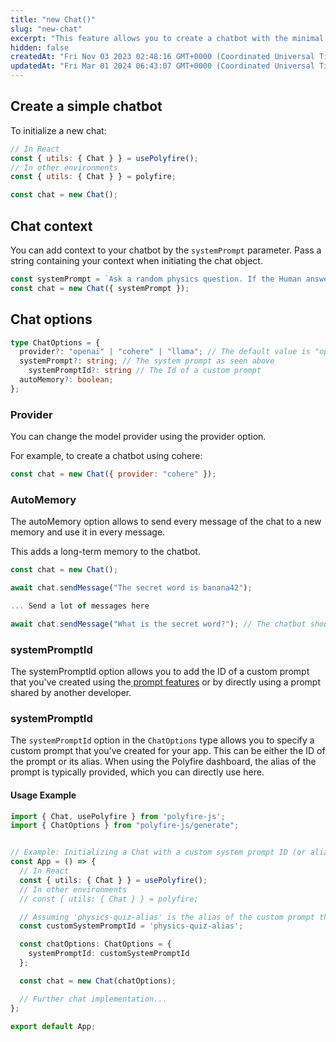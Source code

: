 ```yaml
---
title: "new Chat()"
slug: "new-chat"
excerpt: "This feature allows you to create a chatbot with the minimal amount of code"
hidden: false
createdAt: "Fri Nov 03 2023 02:48:16 GMT+0000 (Coordinated Universal Time)"
updatedAt: "Fri Mar 01 2024 06:43:07 GMT+0000 (Coordinated Universal Time)"
---
```

## Create a simple chatbot

To initialize a new chat:

```js javascript
// In React
const { utils: { Chat } } = usePolyfire();
// In other environments
const { utils: { Chat } } = polyfire;

const chat = new Chat();
```

## Chat context

You can add context to your chatbot by the `systemPrompt` parameter. Pass a string containing your context when initiating the chat object.

```js javascript
const systemPrompt = `Ask a random physics question. If the Human answers correctly, ask another question...`;
const chat = new Chat({ systemPrompt });
```

## Chat options

```ts typescript
type ChatOptions = {
  provider?: "openai" | "cohere" | "llama"; // The default value is "openai"
  systemPrompt?: string; // The system prompt as seen above
	systemPromptId?: string // The Id of a custom prompt
  autoMemory?: boolean;
};
```

### Provider

You can change the model provider using the provider option.

For example, to create a chatbot using cohere:

```js javascript
const chat = new Chat({ provider: "cohere" });
```

### AutoMemory

The autoMemory option allows to send every message of the chat to a new memory and use it in every message.

This adds a long-term memory to the chatbot.

```js javascript
const chat = new Chat();

await chat.sendMessage("The secret word is banana42");

... Send a lot of messages here

await chat.sendMessage("What is the secret word?"); // The chatbot should still answer with banana42
```

### systemPromptId

The systemPromptId option allows you to add the ID of a custom prompt that you've created using the[ prompt features](ref:prompt-store) or by directly using a prompt shared by another developer.

### systemPromptId

The `systemPromptId` option in the `ChatOptions` type allows you to specify a custom prompt that you've created for your app. This can be either the ID of the prompt or its alias. When using the Polyfire dashboard, the alias of the prompt is typically provided, which you can directly use here.

#### Usage Example

```typescript
import { Chat, usePolyfire } from 'polyfire-js';
import { ChatOptions } from "polyfire-js/generate";


// Example: Initializing a Chat with a custom system prompt ID (or alias)  
const App = () => {  
  // In React  
  const { utils: { Chat } } = usePolyfire();  
  // In other environments  
  // const { utils: { Chat } } = polyfire;

  // Assuming 'physics-quiz-alias' is the alias of the custom prompt that you have created.
  const customSystemPromptId = 'physics-quiz-alias';

  const chatOptions: ChatOptions = {  
    systemPromptId: customSystemPromptId  
  };

  const chat = new Chat(chatOptions);

  // Further chat implementation...  
};

export default App;
```
